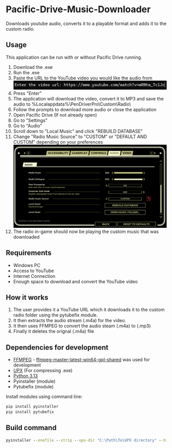 # Pacific-Drive-Music-Downloader
Downloads youtube audio, converts it to a playable format and adds it to the custom radio.


## Usage
This application can be run with or without Pacific Drive running.

1. Download the .exe
2. Run the .exe
3. Paste the URL to the YouTube video you would like the audio from
    ![Command line prompt for URL](images\image-1.png)
4. Press "Enter"
5. The application will download the video, convert it to MP3 and save the audio to %Localappdata%\PenDriverPro\Custom\Radio\
6. Follow the prompts to download more audio or close the application
7. Open Pacific Drive (If not already open)
8. Go to "Settings"
9. Go to "Audio"
10. Scroll down to "Local Music" and click "REBUILD DATABASE"
11. Change "Radio Music Source" to "CUSTOM" or "DEFAULT AND CUSTOM" depending on your preferences
    ![Pacific Drive Audio Settings Menu](images\image-2.png)
12. The radio in-game should now be playing the custom music that was downloaded

## Requirements
- Windows PC
- Access to YouTube
- Internet Connection
- Enough space to download and convert the YouTube video

## How it works
1. The user provides it a YouTube URL which it downloads it to the custom radio folder using the pytubefix module.
2. It then extracts the audio stream (.m4a) for the video.
3. It then uses FFMPEG to convert the audio steam (.m4a) to (.mp3)
4. Finally it deletes the orignal (.m4a) file

## Dependencies for development
- [FFMPEG](https://www.ffmpeg.org/download.html) - [ffmpeg-master-latest-win64-gpl-shared](https://github.com/BtbN/FFmpeg-Builds/releases) was used for development
- [UPX](https://upx.github.io/) (For compressing .exe)
- [Python 3.13](https://www.python.org/downloads/)
- Pyinstaller (module)
- Pytubefix (module)

Install modules using command line:

```cmd
pip install pyinstaller
pip install pytubefix
```

## Build command
```cmd
pyinstaller --onefile --strip --upx-dir "C:\Path\To\UPX directory" --hidden-import pytubefix --add-binary "C:\Path\To\ffmpeg.exe;." .\PacificDriveMusicDownloader.py
```